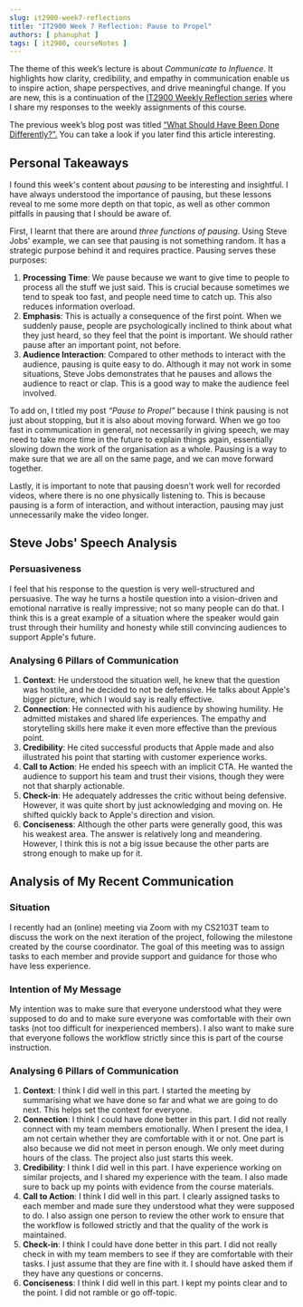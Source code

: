 ```yaml
---
slug: it2900-week7-reflections
title: "IT2900 Week 7 Reflection: Pause to Propel"
authors: [ phanuphat ]
tags: [ it2900, courseNotes ]
---
```


The theme of this week’s lecture is about _Communicate to Influence_. It highlights how clarity, credibility, and empathy in communication enable us to inspire action, shape perspectives, and drive meaningful change. <!--truncate--> If you are new, this is a continuation of the [IT2900 Weekly Reflection series](/blog/tags/it2900) where I share my responses to the weekly assignments of this course.

The previous week’s blog post was titled [“What Should Have Been Done Differently?”.](/blog/it2900-week6-reflections/) You can take a look if you later find this article interesting.

## Personal Takeaways

I found this week's content about _pausing_ to be interesting and insightful. I have always understood the importance of pausing, but these lessons reveal to me some more depth on that topic, as well as other common pitfalls in pausing that I should be aware of.

First, I learnt that there are around _three functions of pausing_. Using Steve Jobs' example, we can see that pausing is not something random. It has a strategic purpose behind it and requires practice. Pausing serves these purposes:

1. **Processing Time**: We pause because we want to give time to people to process all the stuff we just said. This is crucial because sometimes we tend to speak too fast, and people need time to catch up. This also reduces information overload.
2. **Emphasis**: This is actually a consequence of the first point. When we suddenly pause, people are psychologically inclined to think about what they just heard, so they feel that the point is important. We should rather pause after an important point, not before.
3. **Audience Interaction**: Compared to other methods to interact with the audience, pausing is quite easy to do. Although it may not work in some situations, Steve Jobs demonstrates that he pauses and allows the audience to react or clap. This is a good way to make the audience feel involved.

To add on, I titled my post _“Pause to Propel”_ because I think pausing is not just about stopping, but it is also about moving forward. When we go too fast in communication in general, not necessarily in giving speech, we may need to take more time in the future to explain things again, essentially slowing down the work of the organisation as a whole. Pausing is a way to make sure that we are all on the same page, and we can move forward together.

Lastly, it is important to note that pausing doesn't work well for recorded videos, where there is no one physically listening to. This is because pausing is a form of interaction, and without interaction, pausing may just unnecessarily make the video longer.

## Steve Jobs' Speech Analysis

### Persuasiveness

I feel that his response to the question is very well-structured and persuasive. The way he turns a hostile question into a vision-driven and emotional narrative is really impressive; not so many people can do that. I think this is a great example of a situation where the speaker would gain trust through their humility and honesty while still convincing audiences to support Apple's future.

### Analysing 6 Pillars of Communication

1. **Context**: He understood the situation well, he knew that the question was hostile, and he decided to not be defensive. He talks about Apple's bigger picture, which I would say is really effective.
2. **Connection**: He connected with his audience by showing humility. He admitted mistakes and shared life experiences. The empathy and storytelling skills here make it even more effective than the previous point.
3. **Credibility**: He cited successful products that Apple made and also illustrated his point that starting with customer experience works.
4. **Call to Action**: He ended his speech with an implicit CTA. He wanted the audience to support his team and trust their visions, though they were not that sharply actionable.
5. **Check-in**: He adequately addresses the critic without being defensive. However, it was quite short by just acknowledging and moving on. He shifted quickly back to Apple's direction and vision.
6. **Conciseness**: Although the other parts were generally good, this was his weakest area. The answer is relatively long and meandering. However, I think this is not a big issue because the other parts are strong enough to make up for it.

## Analysis of My Recent Communication

### Situation

I recently had an (online) meeting via Zoom with my CS2103T team to discuss the work on the next iteration of the project, following the milestone created by the course coordinator. The goal of this meeting was to assign tasks to each member and provide support and guidance for those who have less experience.

### Intention of My Message

My intention was to make sure that everyone understood what they were supposed to do and to make sure everyone was comfortable with their own tasks (not too difficult for inexperienced members). I also want to make sure that everyone follows the workflow strictly since this is part of the course instruction.

### Analysing 6 Pillars of Communication

1. **Context**: I think I did well in this part. I started the meeting by summarising what we have done so far and what we are going to do next. This helps set the context for everyone.
2. **Connection**: I think I could have done better in this part. I did not really connect with my team members emotionally. When I present the idea, I am not certain whether they are comfortable with it or not. One part is also because we did not meet in person enough. We only meet during hours of the class. The project also just starts this week.
3. **Credibility**: I think I did well in this part. I have experience working on similar projects, and I shared my experience with the team. I also made sure to back up my points with evidence from the course materials.
4. **Call to Action**: I think I did well in this part. I clearly assigned tasks to each member and made sure they understood what they were supposed to do. I also assign one person to review the other work to ensure that the workflow is followed strictly and that the quality of the work is maintained.
5. **Check-in**: I think I could have done better in this part. I did not really check in with my team members to see if they are comfortable with their tasks. I just assume that they are fine with it. I should have asked them if they have any questions or concerns.
6. **Conciseness**: I think I did well in this part. I kept my points clear and to the point. I did not ramble or go off-topic.